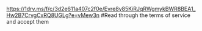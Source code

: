https://1drv.ms/f/c/3d2e611a407c2f0e/Evre8y85KiRJqRWgmykBWR8BEA1_Hw2B7CrvgCxRQ8UGLg?e=vMew3n
#Read through the terms of service and accept them
